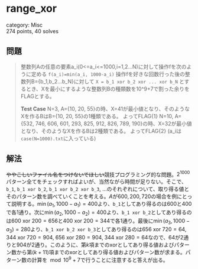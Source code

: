 # range\_xor
category: Misc  
274 points, 40 solves

## 問題
> 整数列Aの任意の要素a\_i(0<=a\_i<=1000,i=1,2...N)に対して操作fを次のように定める
> `f(a_i)=min(a_i, 1000-a_i)`
> 操作fを好きな回数行った後の整数列B={b\_1,b\_2...b\_N}に対して
> `X = b_1 xor b_2 xor ... xor b_N`
> とするとき、Xを最小にするような整数列Bの種類数を10^9+7で割った余りをFLAGとする。
> 
> **Test Case**
> N=3, A={10, 20, 55}の時、X=41が最小値となり、そのようなXを作るBはB={10, 20, 55}の1種類である。
> よってFLAG{1}
> N=10, A={532, 746, 606, 601, 293, 825, 912, 826, 789, 190}の時、X=32が最小値となり、そのようなXを作るBは2種類である。
> よってFLAG{2}
(a\_iは`case(N=1000).txt`に入っている)

## 解法
~~ややこしいファイル名をつけないでほしい~~競技プログラミング的な問題。$2^{1000}$パターン全てをチェックすればよいが、当然ながら時間が足りない。そこで、`b_1`, `b_1 xor b_2`, `b_1 xor b_2 xor b_3`, …のそれぞれについて、取り得る値とそのパターン数を調べていくことを考える。$A$が$600,200,720$の場合を例にとって説明する。$\min(a_1,1000-a_1)=400$より、`b_1`としてあり得るのは$600$と$400$で各$1$通り。次に$\min(a_2,1000-a_2)=400$より、`b_1 xor b_2`としてあり得るのは$600\text{ xor }200=656$と$400\text{ xor }200=344$で各$1$通り。最後に$\min(a_3,1000-a_3)=280$より、`b_1 xor b_2 xor b_3`としてあり得るのは$656\text{ xor }720=64,\;344\text{ xor }720=904,\;656\text{ xor }280=904,\;344\text{ xor }280=64$なので、$64$が2通りと$904$が$2$通り。このように、第$k$項までのxorとしてあり得る値およびパターン数から第$(k+11)$項までのxorとしてあり得る値およびパターン数が求まる。パターン数の計算を$\mod10^9+7$で行うことに注意すると答えが出る。
